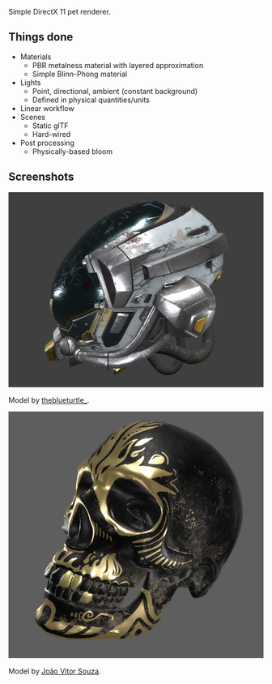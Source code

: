 Simple DirectX 11 pet renderer.

## Things done

 - Materials
    - PBR metalness material with layered approximation
    - Simple Blinn-Phong material
 - Lights
   - Point, directional, ambient (constant background)
   - Defined in physical quantities/units
 - Linear workflow
 - Scenes
    - Static glTF
    - Hard-wired
 - Post processing
    - Physically-based bloom

## Screenshots

![Battle Damaged Sci-fi Helmet](./Doc/Screenshots/1.jpg)

Model by [theblueturtle_](https://sketchfab.com/theblueturtle_).

![Skull Salazar](./Doc/Screenshots/2.jpg)

Model by [João Vitor Souza](https://sketchfab.com/jvitorsouzadesign).